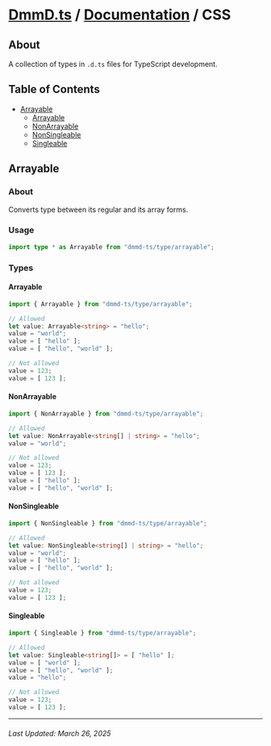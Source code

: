 # [DmmD.ts](../README.md) / [Documentation](./docs.md) / CSS

## About
A collection of types in `.d.ts` files for TypeScript development.

## Table of Contents
- [Arrayable](#arrayable)
    - [Arrayable](#arrayable-1)
    - [NonArrayable](#nonarrayable)
    - [NonSingleable](#nonsingleable)
    - [Singleable](#singleable)

## Arrayable
### About
Converts type between its regular and its array forms.

### Usage
```ts
import type * as Arrayable from "dmmd-ts/type/arrayable";
```

### Types
#### Arrayable
```ts
import { Arrayable } from "dmmd-ts/type/arrayable";

// Allowed
let value: Arrayable<string> = "hello";
value = "world";
value = [ "hello" ];
value = [ "hello", "world" ];

// Not allowed
value = 123;
value = [ 123 ];
```

#### NonArrayable
```ts
import { NonArrayable } from "dmmd-ts/type/arrayable";

// Allowed
let value: NonArrayable<string[] | string> = "hello";
value = "world";

// Not allowed
value = 123;
value = [ 123 ];
value = [ "hello" ];
value = [ "hello", "world" ];
```

#### NonSingleable
```ts
import { NonSingleable } from "dmmd-ts/type/arrayable";

// Allowed
let value: NonSingleable<string[] | string> = "hello";
value = "world";
value = [ "hello" ];
value = [ "hello", "world" ];

// Not allowed
value = 123;
value = [ 123 ];
```

#### Singleable
```ts
import { Singleable } from "dmmd-ts/type/arrayable";

// Allowed
let value: Singleable<string[]> = [ "hello" ];
value = [ "world" ];
value = [ "hello", "world" ];
value = "hello";

// Not allowed
value = 123;
value = [ 123 ];
```

---

###### Last Updated: March 26, 2025

